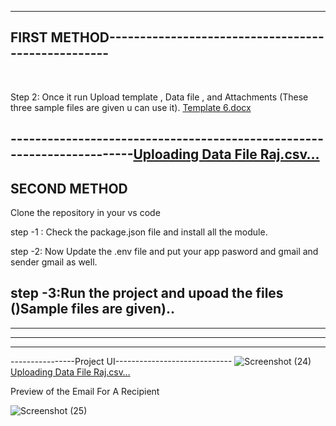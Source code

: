 --------------------------------------------------------------------------------
FIRST METHOD---------------------------------------------------
--------------------------------------------------------------------------


<br/>


Step 2: Once it run Upload template  , Data file , and Attachments (These three sample files are given u can use it).
[Template 6.docx](https://github.com/user-attachments/files/19474238/Template.6.docx)


-----------------------------------------------------------------------[Uploading Data File Raj.csv…]()
------------------------------------
SECOND METHOD
-----------------------------------------------------------------------------------------------------------
Clone the repository in your vs code
<br/>

step -1 : Check the package.json file and install all the module.
<br/>

step -2: Now Update the .env file and put your app pasword and gmail and sender gmail as well.
<br/>

step -3:Run the project and upoad the files ()Sample files are given)..
-----------------------------------------------------------




-----------------
---------------
------------------
----------------Project UI-----------------------------
![Screenshot (24)](https://github.com/user-attachments/assets/c78b54fd-7637-454d-a142-8f8d4ed055fa)
[Uploading Data File Raj.csv…]()


Preview of the Email For A Recipient

![Screenshot (25)](https://github.com/user-attachments/assets/674bf9ca-e395-455c-86d2-1ac3e06a96e3)
















